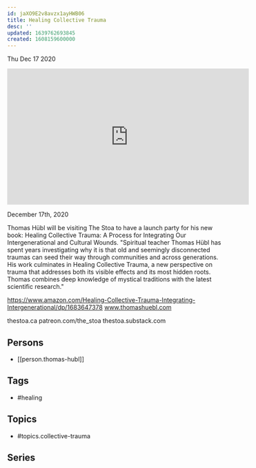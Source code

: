 ```yaml
---
id: jaXO9E2v8avzx1ayHWB06
title: Healing Collective Trauma
desc: ''
updated: 1639762693845
created: 1608159600000
---
```





Thu Dec 17 2020

<iframe width="560" height="315" src="https://www.youtube.com/embed/ek7BiTw8Ya4" title="Healing Collective Trauma w/ Thomas Hübl" frameborder="0" allow="accelerometer; autoplay; clipboard-write; encrypted-media; gyroscope; picture-in-picture" allowfullscreen ></iframe>

December 17th, 2020

Thomas Hübl will be visiting The Stoa to have a launch party for his new book: Healing Collective Trauma: A Process for Integrating Our Intergenerational and Cultural Wounds.
"Spiritual teacher Thomas Hübl has spent years investigating why it is that old and seemingly disconnected traumas can seed their way through communities and across generations. His work culminates in Healing Collective Trauma, a new perspective on trauma that addresses both its visible effects and its most hidden roots. Thomas combines deep knowledge of mystical traditions with the latest scientific research."

https://www.amazon.com/Healing-Collective-Trauma-Integrating-Intergenerational/dp/1683647378
www.thomashuebl.com

thestoa.ca
patreon.com/the_stoa
thestoa.substack.com

## Persons

- [[person.thomas-hubl]]

## Tags

- #healing

## Topics

- #topics.collective-trauma

## Series



